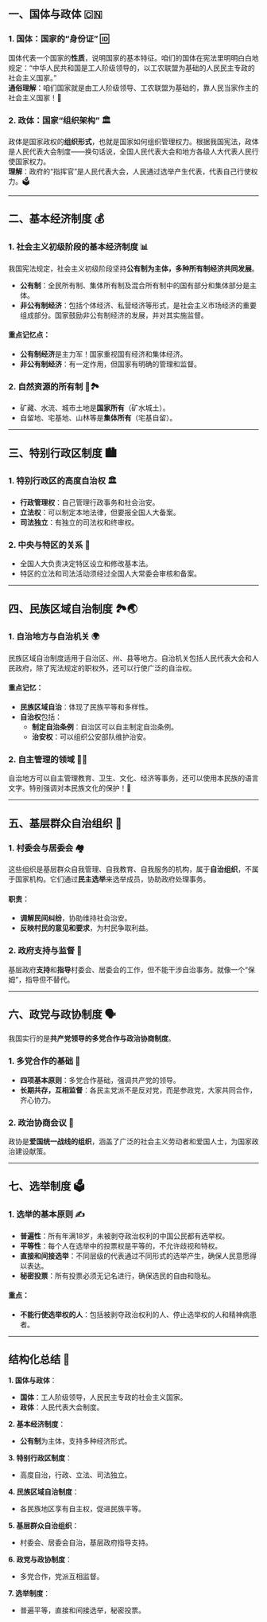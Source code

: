 
## 一、国体与政体 🇨🇳

### 1. **国体：国家的“身份证”** 🆔

国体代表一个国家的**性质**，说明国家的基本特征。咱们的国体在宪法里明明白白地规定：“中华人民共和国是工人阶级领导的，以工农联盟为基础的人民民主专政的社会主义国家。”  
**通俗理解**：咱们国家就是由工人阶级领导、工农联盟为基础的，靠人民当家作主的社会主义国家！💪

### 2. **政体：国家“组织架构”** 🏛️

政体是国家政权的**组织形式**，也就是国家如何组织管理权力。根据我国宪法，政体是人民代表大会制度——换句话说，全国人民代表大会和地方各级人大代表人民行使国家权力。  
**理解**：政府的“指挥官”是人民代表大会，人民通过选举产生代表，代表自己行使权力。🗳️

---

## 二、基本经济制度 💰

### 1. **社会主义初级阶段的基本经济制度** 📊

我国宪法规定，社会主义初级阶段坚持**公有制为主体，多种所有制经济共同发展**。  
- **公有制**：全民所有制、集体所有制及混合所有制中的国有部分和集体部分是主体。
- **非公有制经济**：包括个体经济、私营经济等形式，是社会主义市场经济的重要组成部分。国家鼓励非公有制经济的发展，并对其实施监督。

#### 重点记忆点：  
- **公有制经济**是主力军！国家重视国有经济和集体经济。
- **非公有制经济**：有一定作用，但国家有明确的管理和监督。

### 2. **自然资源的所有制** 🌲🏞️  
- 矿藏、水流、城市土地是**国家所有**（矿水城土）。
- 自留地、宅基地、山林等是**集体所有**（宅基自留）。  

---

## 三、特别行政区制度 🏙️

### 1. **特别行政区的高度自治权** 🏛️  
- **行政管理权**：自己管理行政事务和社会治安。
- **立法权**：可以制定本地法律，但要报全国人大备案。
- **司法独立**：有独立的司法权和终审权。

### 2. **中央与特区的关系** 🤝

- 全国人大负责决定特区设立和修改基本法。
- 特区的立法和司法活动须经过全国人大常委会审核和备案。

---

## 四、民族区域自治制度 🏞️🌏

### 1. **自治地方与自治机关** 🌍  
民族区域自治制度适用于自治区、州、县等地方。自治机关包括人民代表大会和人民政府，除了宪法规定的职权外，还可以行使广泛的自治权。

#### 重点记忆：
- **民族区域自治**：体现了民族平等和多样性。
- **自治权**包括：  
  - **制定自治条例**：自治区可以自主制定自治条例。
  - **治安权**：可以组织公安部队维护治安。

### 2. **自主管理的领域** 🏫💼  
自治地方可以自主管理教育、卫生、文化、经济等事务，还可以使用本民族的语言文字。特别强调对本民族文化的保护！🎋

---

## 五、基层群众自治组织 🏡

### 1. **村委会与居委会** 🏘️  
这些组织是基层群众自我管理、自我教育、自我服务的机构，属于**自治组织**，不属于国家机构。它们通过**民主选举**来选举成员，协助政府处理事务。  

#### **职责**：
- **调解民间纠纷**，协助维持社会治安。
- **反映村民的意见和要求**，为村民争取利益。

### 2. **政府支持与监督** 📜  
基层政府**支持**和**指导**村委会、居委会的工作，但不能干涉自治事务。就像一个“保姆”，指导但不替代。

---

## 六、政党与政协制度 🗣️

我国实行的是**共产党领导的多党合作与政治协商制度**。  
### 1. **多党合作的基础** 💬  
- **四项基本原则**：多党合作基础，强调共产党的领导。
- **长期共存，互相监督**：各民主党派不是反对党，而是参政党，大家共同合作，齐心协力。

### 2. **政治协商会议** 🤝  
政协是**爱国统一战线的组织**，涵盖了广泛的社会主义劳动者和爱国人士，为国家政治建设献策。

---

## 七、选举制度 🗳️

### 1. **选举的基本原则** ✍️  
- **普遍性**：所有年满18岁，未被剥夺政治权利的中国公民都有选举权。
- **平等性**：每个人在选举中的投票权是平等的，不允许歧视和特权。
- **直接和间接选举**：不同层级的代表通过不同形式的选举产生，确保人民意愿得以表达。
- **秘密投票**：所有投票必须无记名进行，确保选民的自由和隐私。

#### 重点：
- **不能行使选举权的人**：包括被剥夺政治权利的人、停止选举权的人和精神病患者。

---

## 结构化总结 📌

**1. 国体与政体**：
- **国体**：工人阶级领导，人民民主专政的社会主义国家。
- **政体**：人民代表大会制度。

**2. 基本经济制度**：
- **公有制**为主体，支持多种经济形式。

**3. 特别行政区制度**：
- 高度自治，行政、立法、司法独立。

**4. 民族区域自治制度**：
- 各民族地区享有自主权，促进民族平等。

**5. 基层群众自治组织**：
- 村委会、居委会自治，基层政府指导支持。

**6. 政党与政协制度**：
- 多党合作，党派互相监督。

**7. 选举制度**：
- 普遍平等，直接和间接选举，秘密投票。

